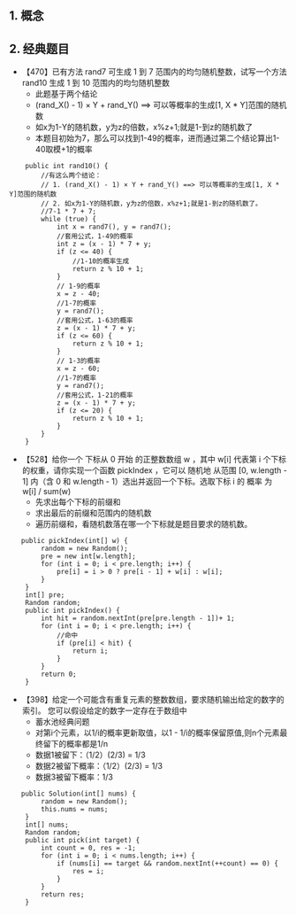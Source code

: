 ## 1. 概念

## 2. 经典题目
* 【470】已有方法 rand7 可生成 1 到 7 范围内的均匀随机整数，试写一个方法 rand10 生成 1 到 10 范围内的均匀随机整数
  * 此题基于两个结论
  * (rand_X() - 1) × Y + rand_Y() ==> 可以等概率的生成[1, X * Y]范围的随机数
  * 如x为1-Y的随机数，y为z的倍数，x%z+1;就是1-到z的随机数了
  * 本题目初始为7，那么可以找到1-49的概率，进而通过第二个结论算出1-40取模+1的概率
```
    public int rand10() {
        //有这么两个结论：
        // 1. (rand_X() - 1) × Y + rand_Y() ==> 可以等概率的生成[1, X * Y]范围的随机数
        // 2. 如x为1-Y的随机数，y为z的倍数，x%z+1;就是1-到z的随机数了。
        //7-1 * 7 + 7;
        while (true) {
            int x = rand7(), y = rand7();
            //套用公式，1-49的概率
            int z = (x - 1) * 7 + y;
            if (z <= 40) {
                //1-10的概率生成
                return z % 10 + 1;
            }
            // 1-9的概率
            x = z - 40;
            //1-7的概率
            y = rand7();
            //套用公式，1-63的概率
            z = (x - 1) * 7 + y;
            if (z <= 60) {
                return z % 10 + 1;
            }
            // 1-3的概率
            x = z - 60;
            //1-7的概率
            y = rand7();
            //套用公式，1-21的概率
            z = (x - 1) * 7 + y;
            if (z <= 20) {
                return z % 10 + 1;
            }
        }
    }
```

* 【528】给你一个 下标从 0 开始 的正整数数组 w ，其中 w[i] 代表第 i 个下标的权重，请你实现一个函数 pickIndex ，它可以 随机地 从范围 [0, w.length - 1] 内（含 0 和 w.length - 1）选出并返回一个下标。选取下标 i 的 概率 为 w[i] / sum(w)
  * 先求出每个下标的前缀和
  * 求出最后的前缀和范围内的随机数
  * 遍历前缀和，看随机数落在哪一个下标就是题目要求的随机数。
```
   public pickIndex(int[] w) {
        random = new Random();
        pre = new int[w.length];
        for (int i = 0; i < pre.length; i++) {
            pre[i] = i > 0 ? pre[i - 1] + w[i] : w[i];
        }
    }
    int[] pre;
    Random random;
    public int pickIndex() {
        int hit = random.nextInt(pre[pre.length - 1])+ 1;
        for (int i = 0; i < pre.length; i++) {
            //命中
            if (pre[i] < hit) {
                return i;
            }
        }
        return 0;
    }
```

* 【398】给定一个可能含有重复元素的整数数组，要求随机输出给定的数字的索引。 您可以假设给定的数字一定存在于数组中
  * 蓄水池经典问题
  * 对第i个元素，以1/i的概率更新取值，以1 - 1/i的概率保留原值,则n个元素最终留下的概率都是1/n
  * 数据1被留下：（1/2）(2/3) = 1/3
  * 数据2被留下概率：（1/2）(2/3) = 1/3
  * 数据3被留下概率：1/3

```
   public Solution(int[] nums) {
        random = new Random();
        this.nums = nums;
    }
    int[] nums;
    Random random;
    public int pick(int target) {
        int count = 0, res = -1;
        for (int i = 0; i < nums.length; i++) {
            if (nums[i] == target && random.nextInt(++count) == 0) {
                res = i;
            }
        }
        return res;
    }
```